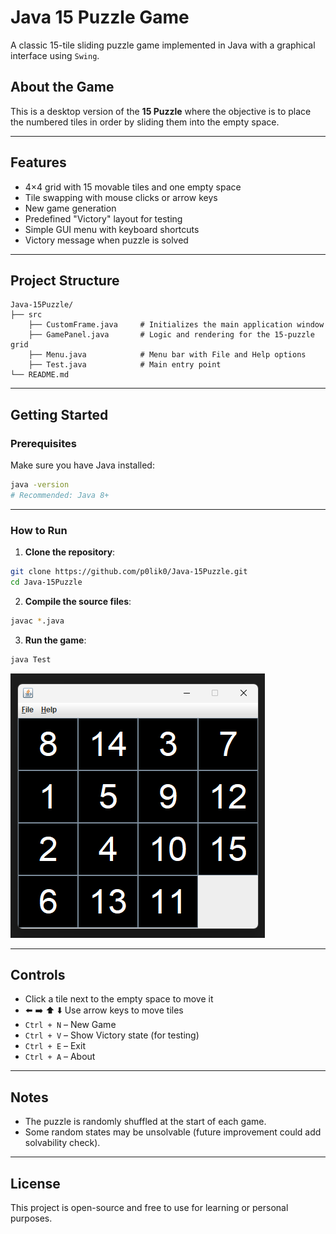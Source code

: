 
# Java 15 Puzzle Game

A classic 15-tile sliding puzzle game implemented in Java with a graphical interface using `Swing`.

## About the Game

This is a desktop version of the **15 Puzzle** where the objective is to place the numbered tiles in order by sliding them into the empty space.

---

## Features

- 4×4 grid with 15 movable tiles and one empty space
- Tile swapping with mouse clicks or arrow keys
- New game generation
- Predefined "Victory" layout for testing
- Simple GUI menu with keyboard shortcuts
- Victory message when puzzle is solved

---

## Project Structure

```
Java-15Puzzle/
├── src
    ├── CustomFrame.java     # Initializes the main application window
    ├── GamePanel.java       # Logic and rendering for the 15-puzzle grid
    ├── Menu.java            # Menu bar with File and Help options
    ├── Test.java            # Main entry point
└── README.md
```

---

## Getting Started

### Prerequisites

Make sure you have Java installed:

```bash
java -version
# Recommended: Java 8+
```

---

### How to Run

1. **Clone the repository**:

```bash
git clone https://github.com/p0lik0/Java-15Puzzle.git
cd Java-15Puzzle
```

2. **Compile the source files**:

```bash
javac *.java
```

3. **Run the game**:

```bash
java Test
```
![screenshot](screenshot.png)

---

## Controls

- Click a tile next to the empty space to move it
- ⬅️ ➡️ ⬆️ ⬇️ Use arrow keys to move tiles
- `Ctrl + N` – New Game  
- `Ctrl + V` – Show Victory state (for testing)  
- `Ctrl + E` – Exit  
- `Ctrl + A` – About

---

## Notes

- The puzzle is randomly shuffled at the start of each game.
- Some random states may be unsolvable (future improvement could add solvability check).

---

## License

This project is open-source and free to use for learning or personal purposes.


